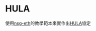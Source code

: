 # HULA
使用[nsg-eth](https://github.com/nsg-ethz/p4-learning)的教學範本來實作出[HULA](https://dl.acm.org/doi/epdf/10.1145/2890955.2890968)協定

